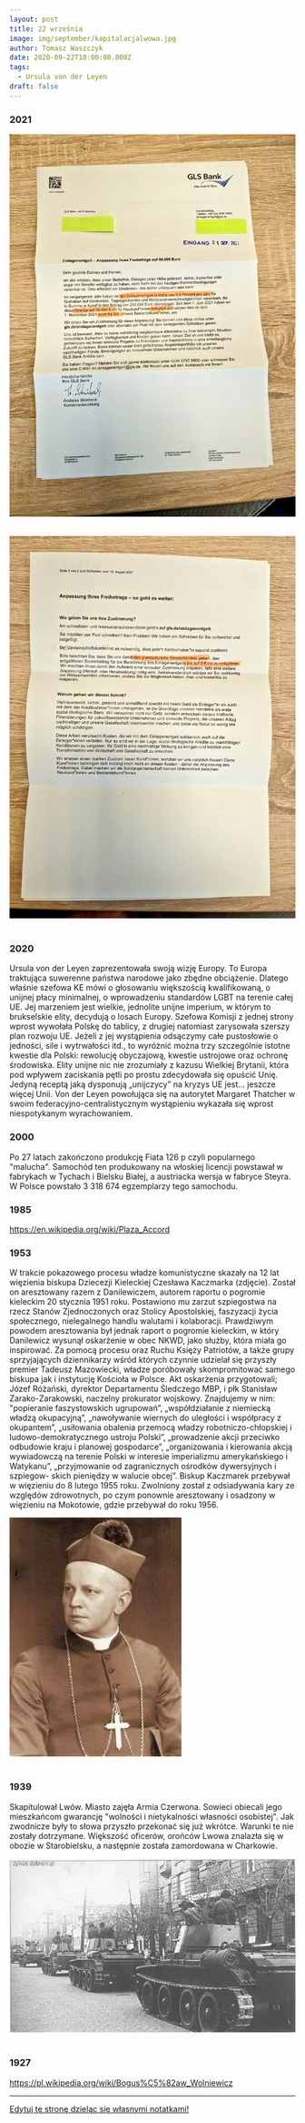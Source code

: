 ```yaml
---
layout: post
title: 22 września
image: img/september/kapitalacjalwowa.jpg
author: Tomasz Waszczyk
date: 2020-09-22T10:00:00.000Z
tags:
  - Ursula von der Leyen
draft: false
---
```


### 2021

<img src="./img/september/bankgermany1.jpeg"><br><br>

<img src="./img/september/bankgermany2.jpeg"><br><br>

### 2020

Ursula von der Leyen zaprezentowała swoją wizję Europy. To Europa traktująca suwerenne państwa narodowe jako zbędne obciążenie. Dlatego właśnie szefowa KE mówi o głosowaniu większością kwalifikowaną, o unijnej płacy minimalnej, o wprowadzeniu standardów LGBT na terenie całej UE. Jej marzeniem jest wielkie, jednolite unijne imperium, w którym to brukselskie elity, decydują o losach Europy.
Szefowa Komisji z jednej strony wprost wywołała Polskę do tablicy, z drugiej natomiast zarysowała szerszy plan rozwoju UE.
Jeżeli z jej wystąpienia odsączymy całe pustosłowie o jedności, sile i wytrwałości itd., to wyróżnić można trzy szczególnie istotne kwestie dla Polski: rewolucję obyczajową, kwestie ustrojowe oraz ochronę środowiska.
Elity unijne nic nie zrozumiały z kazusu Wielkiej Brytanii, która pod wpływem zaciskania pętli po prostu zdecydowała się opuścić Unię. Jedyną receptą jaką dysponują „unijczycy” na kryzys UE jest… jeszcze więcej Unii.
Von der Leyen powołująca się na autorytet Margaret Thatcher w swoim federacyjno-centralistycznym wystąpieniu wykazała się wprost niespotykanym wyrachowaniem.

### 2000

Po 27 latach zakończono produkcję Fiata 126 p czyli popularnego "malucha". Samochód ten produkowany na włoskiej licencji powstawał w fabrykach w Tychach i Bielsku Białej, a austriacka wersja w fabryce Steyra. W Polsce powstało 3 318 674 egzemplarzy tego samochodu.

### 1985

https://en.wikipedia.org/wiki/Plaza_Accord

### 1953

W trakcie pokazowego procesu władze komunistyczne skazały na 12 lat więzienia biskupa Dziecezji Kieleckiej Czesława Kaczmarka (zdjęcie). Został on aresztowany razem z Danilewiczem, autorem raportu o pogromie kieleckim 20 stycznia 1951 roku. Postawiono mu zarzut szpiegostwa na rzecz Stanów Zjednoczonych oraz Stolicy Apostolskiej, faszyzacji życia społecznego, nielegalnego handlu walutami i kolaboracji. Prawdziwym powodem aresztowania był jednak raport o pogromie kieleckim, w który Danilewicz wysunął oskarżenie w obec NKWD, jako służby, która miała go inspirować. Za pomocą procesu oraz Ruchu Księży Patriotów, a także grupy sprzyjających dziennikarzy wśród których czynnie udzielał się przyszły premier Tadeusz Mazowiecki, władze poróbowały skompromitować samego biskupa jak i instytucję Kościoła w Polsce.
Akt oskarżenia przygotowali; Józef Różański, dyrektor Departamentu Śledczego MBP, i płk Stanisław Zarako-Zarakowski, naczelny prokurator wojskowy.
Znajdujemy w nim:
"popieranie faszystowskich ugrupowań”, „współdziałanie z niemiecką władzą okupacyjną”, „nawoływanie wiernych do uległości i współpracy z okupantem”, „usiłowania obalenia przemocą władzy robotniczo-chłopskiej i ludowo-demokratycznego ustroju Polski”, „prowadzenie akcji przeciwko odbudowie kraju i planowej gospodarce”, „organizowania i kierowania akcją wywiadowczą na terenie Polski w interesie imperializmu amerykańskiego i Watykanu”, „przyjmowanie od zagranicznych ośrodków dywersyjnych i szpiegow- skich pieniędzy w walucie obcej”.
Biskup Kaczmarek przebywał w więzieniu do 8 lutego 1955 roku. Zwolniony został z odsiadywania kary ze względów zdrowotnych, po czym ponownie aresztowany i osadzony w więzieniu na Mokotowie, gdzie przebywał do roku 1956.

<img src="./img/september/kaczmarek.jpg"><br><br>

### 1939

Skapitulował Lwów. Miasto zajęła Armia Czerwona. Sowieci obiecali jego mieszkańcom gwarancję "wolności i nietykalności własności osobistej".
Jak zwodnicze były to słowa przyszło przekonać się już wkrótce. Warunki te nie zostały dotrzymane. Większość oficerów, orońców Lwowa znalazła się w obozie w Starobielsku, a następnie została zamordowana w Charkowie.

<img src="./img/september/kapitalacjalwowa.jpg"><br><br>

### 1927

https://pl.wikipedia.org/wiki/Bogus%C5%82aw_Wolniewicz

---

<a href="https://github.com/TomaszWaszczyk/historia.waszczyk.com/edit/master/src/content/september-22.md" target="_blank">Edytuj tę stronę dzieląc się własnymi notatkami!</a>
